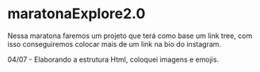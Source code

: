 # maratonaExplore2.0

Nessa maratona faremos um projeto que terá como base um link tree, com isso conseguiremos colocar mais de um link na bio do instagram.

04/07 - Elaborando a estrutura Html, coloquei imagens e emojis.